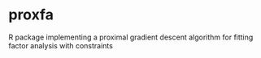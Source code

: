 # proxfa
R package implementing a proximal gradient descent algorithm for fitting factor analysis with constraints

